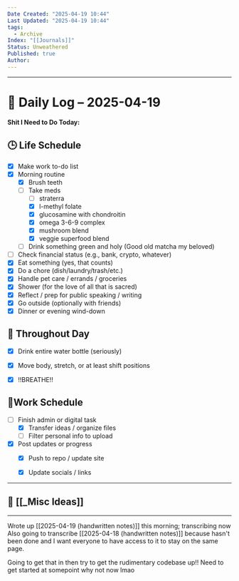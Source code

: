 ```yaml
---
Date Created: "2025-04-19 10:44"
Last Updated: "2025-04-19 10:44"
tags:
  - Archive
Index: "[[Journals]]"
Status: Unweathered
Published: true
Author:
---
```

---

# 📆 Daily Log – 2025-04-19

**Shit I Need to Do Today:**

## 🕒 Life Schedule

- [x] Make work to-do list  
- [x] Morning routine  
	- [x] Brush teeth  
	- [ ] Take meds  
		- [ ] straterra
		- [x] l-methyl folate
		- [x] glucosamine with chondroitin
		- [x] omega 3-6-9 complex
		- [x] mushroom blend
		- [x] veggie superfood blend
	- [ ] Drink something green and holy (Good old matcha my beloved)  
- [ ] Check financial status (e.g., bank, crypto, whatever)
- [x] Eat something (yes, that counts)
- [x] Do a chore (dish/laundry/trash/etc.)
- [x] Handle pet care / errands / groceries  
- [x] Shower (for the love of all that is sacred)
- [x] Reflect / prep for public speaking / writing
- [x] Go outside (optionally with friends)
- [x] Dinner or evening wind-down

## 🌱 Throughout Day

- [x] Drink entire water bottle (seriously)
- [x] Move body, stretch, or at least shift positions
- [x] !!BREATHE!!


## 🤑Work Schedule

- [ ] Finish admin or digital task  
	- [x] Transfer ideas / organize files  
	- [ ] Filter personal info to upload
- [x] Post updates or progress  
	- [x] Push to repo / update site  
	- [x] Update socials / links


---

## 🧠 [[_Misc Ideas]]

---


Wrote up [[2025-04-19 (handwritten notes)]] this morning; transcribing now
Also going to transcribe [[2025-04-18 (handwritten notes)]] because hasn't been done and I want everyone to have access to it to stay on the same page.

Going to get that in then try to get the rudimentary codebase up!!
	Need to get started at somepoint why not now lmao

